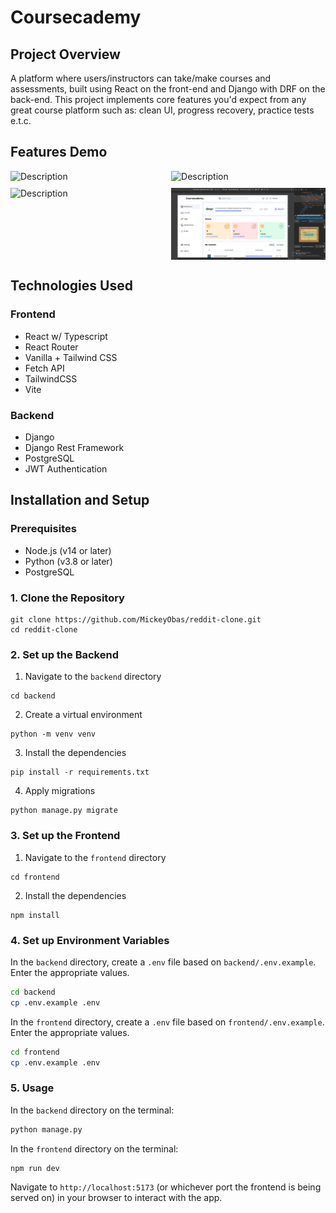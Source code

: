 # Coursecademy

## Project Overview
A platform where users/instructors can take/make courses and assessments, built using React on the front-end and Django with DRF on the back-end. This project implements core features you'd expect from any great course platform such as: clean UI, progress recovery, practice tests e.t.c.

## Features Demo
<div style="width:100%; display: flex; justify-content: space-between; margin-bottom: 10px">
    <img src="screenshots/voting.gif" alt="Description" width="49%"/>
    <img src="screenshots/create-community.png" alt="Description" width="49%"/>
</div>

<div style="width:100%; display: flex; justify-content: space-between; margin-bottom: 10px">
    <img src="screenshots/user-profile.png" alt="Description" width="49%"/>
    <img src="screenshots/responsive.gif" alt="Description" width="49%"/>
</div>

## Technologies Used
### Frontend
- React w/ Typescript
- React Router
- Vanilla + Tailwind CSS
- Fetch API
- TailwindCSS
- Vite
### Backend
- Django
- Django Rest Framework
- PostgreSQL
- JWT Authentication

## Installation and Setup
### Prerequisites
- Node.js (v14 or later)
- Python (v3.8 or later)
- PostgreSQL
### 1. Clone the Repository
```
git clone https://github.com/MickeyObas/reddit-clone.git
cd reddit-clone
```
### 2. Set up the Backend
1. Navigate to the `backend` directory
```
cd backend
```
2. Create a virtual environment
```
python -m venv venv
```
3. Install the dependencies
```
pip install -r requirements.txt
```
4. Apply migrations
```
python manage.py migrate
```
### 3. Set up the Frontend
1. Navigate to the `frontend` directory
```
cd frontend
```
2. Install the dependencies
```
npm install
```
### 4. Set up Environment Variables
In the `backend` directory, create a `.env` file based on `backend/.env.example`. Enter the appropriate values. 
```bash
cd backend
cp .env.example .env
```
In the `frontend` directory, create a `.env` file based on `frontend/.env.example`. Enter the appropriate values. 
```bash
cd frontend
cp .env.example .env
```
### 5. Usage
In the `backend` directory on the terminal:
```bash
python manage.py
```
In the `frontend` directory on the terminal:
```node
npm run dev
```
Navigate to `http://localhost:5173` (or whichever port the frontend is being served on) in your browser to interact with the app.




